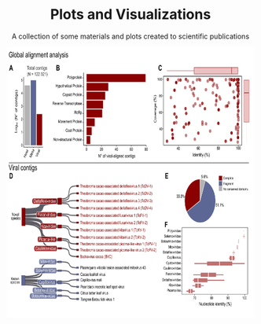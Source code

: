 <div align="center">
  
  <p align="center">
    <h1>Plots and Visualizations</h1>
    <p>A collection of some materials and plots created to scientific publications</p>
  </p>
</div>

<img src="https://raw.githubusercontent.com/gabrielvpina/dataViz/refs/heads/main/figures/data_report.png" width="850" height="550">
